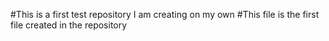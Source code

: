 #This is a first test repository I am creating on my own
#This file is the first file created in the repository
